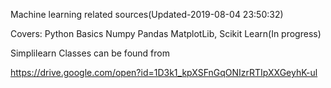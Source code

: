 Machine learning related sources(Updated-2019-08-04 23:50:32)

Covers:
Python Basics
Numpy
Pandas
MatplotLib,
Scikit Learn(In progress)

Simplilearn Classes can be found from

https://drive.google.com/open?id=1D3k1_kpXSFnGqONIzrRTIpXXGeyhK-ul
